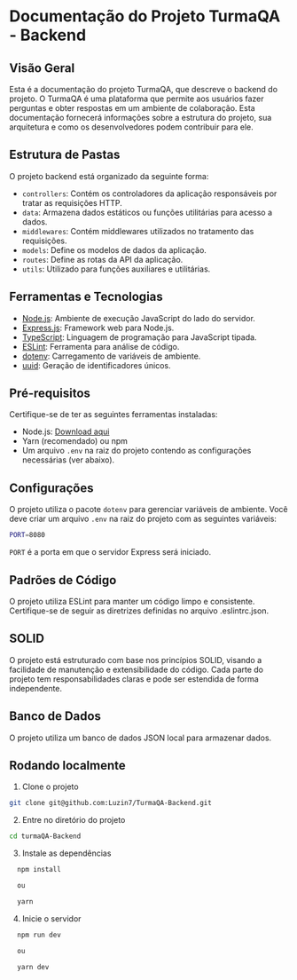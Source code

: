 # Documentação do Projeto TurmaQA - Backend

## Visão Geral

Esta é a documentação do projeto TurmaQA, que descreve o backend do projeto. O TurmaQA é uma plataforma que permite aos usuários fazer perguntas e obter respostas em um ambiente de colaboração. Esta documentação fornecerá informações sobre a estrutura do projeto, sua arquitetura e como os desenvolvedores podem contribuir para ele.

## Estrutura de Pastas

O projeto backend está organizado da seguinte forma:

- `controllers`: Contém os controladores da aplicação responsáveis por tratar as requisições HTTP.
- `data`: Armazena dados estáticos ou funções utilitárias para acesso a dados.
- `middlewares`: Contém middlewares utilizados no tratamento das requisições.
- `models`: Define os modelos de dados da aplicação.
- `routes`: Define as rotas da API da aplicação.
- `utils`: Utilizado para funções auxiliares e utilitárias.

## Ferramentas e Tecnologias

- [Node.js](https://nodejs.org/): Ambiente de execução JavaScript do lado do servidor.
- [Express.js](https://expressjs.com/): Framework web para Node.js.
- [TypeScript](https://www.typescriptlang.org/): Linguagem de programação para JavaScript tipada.
- [ESLint](https://eslint.org/): Ferramenta para análise de código.
- [dotenv](https://www.npmjs.com/package/dotenv): Carregamento de variáveis de ambiente.
- [uuid](https://www.npmjs.com/package/uuid): Geração de identificadores únicos.

## Pré-requisitos

Certifique-se de ter as seguintes ferramentas instaladas:

- Node.js: [Download aqui](https://nodejs.org/)
- Yarn (recomendado) ou npm
- Um arquivo `.env` na raiz do projeto contendo as configurações necessárias (ver abaixo).

## Configurações

O projeto utiliza o pacote `dotenv` para gerenciar variáveis de ambiente. Você deve criar um arquivo `.env` na raiz do projeto com as seguintes variáveis:

```bash
PORT=8080
```

`PORT` é a porta em que o servidor Express será iniciado.

## Padrões de Código
O projeto utiliza ESLint para manter um código limpo e consistente. Certifique-se de seguir as diretrizes definidas no arquivo .eslintrc.json.

## SOLID
O projeto está estruturado com base nos princípios SOLID, visando a facilidade de manutenção e extensibilidade do código. Cada parte do projeto tem responsabilidades claras e pode ser estendida de forma independente.

## Banco de Dados
O projeto utiliza um banco de dados JSON local para armazenar dados.

## Rodando localmente

1. Clone o projeto

```bash
git clone git@github.com:Luzin7/TurmaQA-Backend.git
```

2. Entre no diretório do projeto
   
 ```bash
cd turmaQA-Backend
```

3. Instale as dependências

```bash
  npm install

  ou

  yarn
```

4. Inicie o servidor

```bash
  npm run dev

  ou

  yarn dev
```
